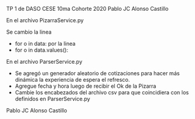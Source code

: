 TP 1 de DASO CESE 10ma Cohorte 2020 Pablo JC Alonso Castillo

En el archivo PizarraService.py 

Se cambio la linea 
- for o in data:
por la linea 
- for o in data.values():

En el archivo ParserService.py

- Se agregó un generador aleatorio de cotizaciones para hacer más dinámica la experiencia de espera el refresco.
- Agregue fecha y hora luego de recibir el Ok de la Pizarra
- Cambie los encabezados del archivo csv para que coincidiera con los definidos en ParserService.py

Pablo JC Alonso Castillo
